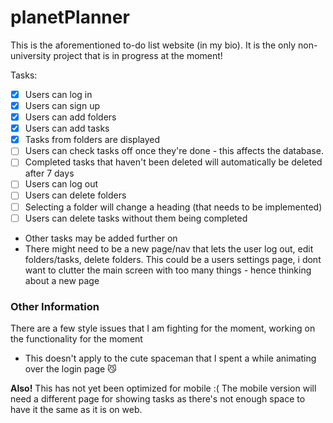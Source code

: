# planetPlanner
This is the aforementioned to-do list website (in my bio). It is the only non-university project that is in progress at the moment!

Tasks: 
- [x] Users can log in
- [x] Users can sign up
- [x] Users can add folders
- [x] Users can add tasks
- [x] Tasks from folders are displayed
- [ ] Users can check tasks off once they're done - this affects the database.
- [ ] Completed tasks that haven't been deleted will automatically be deleted after 7 days
- [ ] Users can log out
- [ ] Users can delete folders
- [ ] Selecting a folder will change a heading (that needs to be implemented)
- [ ] Users can delete tasks without them being completed
 
+ Other tasks may be added further on
+ There might need to be a new page/nav that lets the user log out, edit folders/tasks, delete folders. This could be a users settings page, i dont want to clutter the main screen with too many things - hence thinking about a new page

### Other Information
There are a few style issues that I am fighting for the moment, working on the functionality for the moment
  - This doesn't apply to the cute spaceman that I spent a while animating over the login page 😼

**Also!** This has not yet been optimized for mobile :( The mobile version will need a different page for showing tasks as there's not enough space to have it the same as it is on web.
